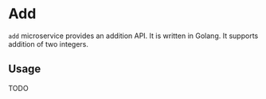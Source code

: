 # Add

`add` microservice provides an addition API. It is written in Golang. It supports addition of two integers.

## Usage

TODO